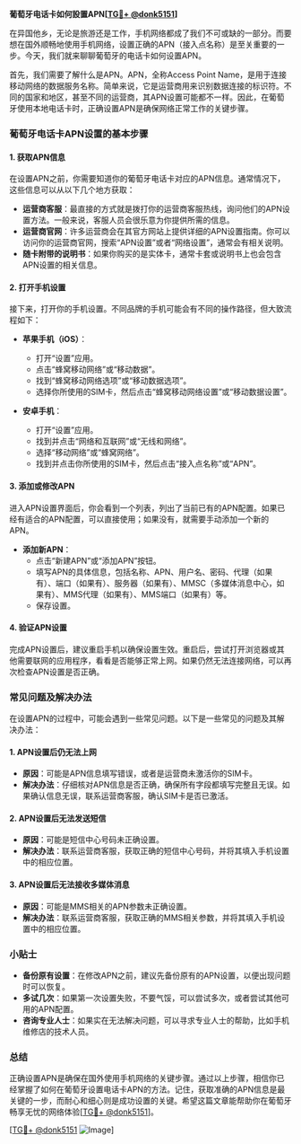 **葡萄牙电话卡如何設置APN[[TG💪+ @donk5151](https://t.me/s/donk5151)]**

在异国他乡，无论是旅游还是工作，手机网络都成了我们不可或缺的一部分。而要想在国外顺畅地使用手机网络，设置正确的APN（接入点名称）是至关重要的一步。今天，我们就来聊聊葡萄牙的电话卡如何设置APN。

首先，我们需要了解什么是APN。APN，全称Access Point Name，是用于连接移动网络的数据服务名称。简单来说，它是运营商用来识别数据连接的标识符。不同的国家和地区，甚至不同的运营商，其APN设置可能都不一样。因此，在葡萄牙使用本地电话卡时，正确设置APN是确保网络正常工作的关键步骤。

### 葡萄牙电话卡APN设置的基本步骤

#### 1. 获取APN信息

在设置APN之前，你需要知道你的葡萄牙电话卡对应的APN信息。通常情况下，这些信息可以从以下几个地方获取：

- **运营商客服**：最直接的方式就是拨打你的运营商客服热线，询问他们的APN设置方法。一般来说，客服人员会很乐意为你提供所需的信息。
- **运营商官网**：许多运营商会在其官方网站上提供详细的APN设置指南。你可以访问你的运营商官网，搜索“APN设置”或者“网络设置”，通常会有相关说明。
- **随卡附带的说明书**：如果你购买的是实体卡，通常卡套或说明书上也会包含APN设置的相关信息。

#### 2. 打开手机设置

接下来，打开你的手机设置。不同品牌的手机可能会有不同的操作路径，但大致流程如下：

- **苹果手机（iOS）**：
  - 打开“设置”应用。
  - 点击“蜂窝移动网络”或“移动数据”。
  - 找到“蜂窝移动网络选项”或“移动数据选项”。
  - 选择你所使用的SIM卡，然后点击“蜂窝移动网络设置”或“移动数据设置”。

- **安卓手机**：
  - 打开“设置”应用。
  - 找到并点击“网络和互联网”或“无线和网络”。
  - 选择“移动网络”或“蜂窝网络”。
  - 找到并点击你所使用的SIM卡，然后点击“接入点名称”或“APN”。

#### 3. 添加或修改APN

进入APN设置界面后，你会看到一个列表，列出了当前已有的APN配置。如果已经有适合的APN配置，可以直接使用；如果没有，就需要手动添加一个新的APN。

- **添加新APN**：
  - 点击“新建APN”或“添加APN”按钮。
  - 填写APN的具体信息，包括名称、APN、用户名、密码、代理（如果有）、端口（如果有）、服务器（如果有）、MMSC（多媒体消息中心，如果有）、MMS代理（如果有）、MMS端口（如果有）等。
  - 保存设置。

#### 4. 验证APN设置

完成APN设置后，建议重启手机以确保设置生效。重启后，尝试打开浏览器或其他需要联网的应用程序，看看是否能够正常上网。如果仍然无法连接网络，可以再次检查APN设置是否正确。

### 常见问题及解决办法

在设置APN的过程中，可能会遇到一些常见问题。以下是一些常见的问题及其解决办法：

#### 1. APN设置后仍无法上网

- **原因**：可能是APN信息填写错误，或者是运营商未激活你的SIM卡。
- **解决办法**：仔细核对APN信息是否正确，确保所有字段都填写完整且无误。如果确认信息无误，联系运营商客服，确认SIM卡是否已激活。

#### 2. APN设置后无法发送短信

- **原因**：可能是短信中心号码未正确设置。
- **解决办法**：联系运营商客服，获取正确的短信中心号码，并将其填入手机设置中的相应位置。

#### 3. APN设置后无法接收多媒体消息

- **原因**：可能是MMS相关的APN参数未正确设置。
- **解决办法**：联系运营商客服，获取正确的MMS相关参数，并将其填入手机设置中的相应位置。

### 小贴士

- **备份原有设置**：在修改APN之前，建议先备份原有的APN设置，以便出现问题时可以恢复。
- **多试几次**：如果第一次设置失败，不要气馁，可以尝试多次，或者尝试其他可用的APN配置。
- **咨询专业人士**：如果实在无法解决问题，可以寻求专业人士的帮助，比如手机维修店的技术人员。

### 总结

正确设置APN是确保在国外使用手机网络的关键步骤。通过以上步骤，相信你已经掌握了如何在葡萄牙设置电话卡APN的方法。记住，获取准确的APN信息是最关键的一步，而耐心和细心则是成功设置的关键。希望这篇文章能帮助你在葡萄牙畅享无忧的网络体验[[TG💪+ @donk5151](https://t.me/s/donk5151)]。

[[TG💪+ @donk5151](https://t.me/s/donk5151) ![Image](https://i.postimg.cc/rwNCRYN7/Snipaste-2025-04-30-17-27-05.png)]